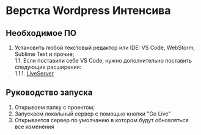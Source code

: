 # Верстка Wordpress Интенсива

## Необходимое ПО

1.  Установить любой текстовый редактор или IDE: VS Code, WebStorm, Sublime Text и прочие;\
	1.1. Если поставили себе VS Code, нужно дополнительно поставить следующие расширения:\
		1.1.1. [LiveServer](https://marketplace.visualstudio.com/items?itemName=ritwickdey.LiveServer)
		

## Руководство запуска

1. Открываем папку с проектом;
2. Запускаем локальный сервер с помощью кнопки "Go Live"
3. Открывается сервер по умолчанию в котором будут обновляться все изменения
